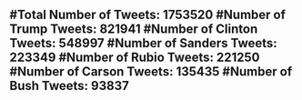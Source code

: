 #Total Number of Tweets: 1753520 
#Number of Trump Tweets: 821941
#Number of Clinton Tweets: 548997
#Number of Sanders Tweets: 223349
#Number of Rubio Tweets: 221250
#Number of Carson Tweets: 135435
#Number of Bush Tweets: 93837
---
